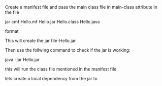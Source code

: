 Create a manifest file and pass the main class file in 
main-class attribute in the file

jar cmf Hello.mf Hello.jar Hello.class Hello.java

format

This will create the jar file-Hello.jar

Then use the follwing command to check if the jar is working:

java -jar Hello.jar

this will run the class file mentioned in the manifest file

lets create a local dependency from the jar to 

